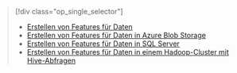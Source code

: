 > [!div class="op_single_selector"]
> * [Erstellen von Features für Daten](../articles/machine-learning/machine-learning-data-science-create-features.md)
> * [Erstellen von Features für Daten in Azure Blob Storage](../articles/machine-learning/machine-learning-data-science-create-features-blob.md)
> * [Erstellen von Features für Daten in SQL Server](../articles/machine-learning/machine-learning-data-science-create-features-sql-server.md)
> * [Erstellen von Features für Daten in einem Hadoop-Cluster mit Hive-Abfragen](../articles/machine-learning/machine-learning-data-science-create-features-hive.md)
> 
> 

